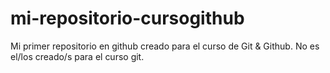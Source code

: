 # mi-repositorio-cursogithub
Mi primer repositorio en github creado para el curso de Git &amp; Github. No es el/los creado/s para el curso git.
